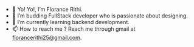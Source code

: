 - 👋 Yo! Yo!, I’m Florance Rithi.
- 👀 I’m budding FullStack developer who is passionate about designing.
- 🌱 I’m currently learning backend development.
- 📫 How to reach me ? Reach me through gmail at florancerithi25@gmail.com.

<!---
RithiFrancis/RithiFrancis is a ✨ special ✨ repository because its `README.md` (this file) appears on your GitHub profile.
You can click the Preview link to take a look at your changes.
--->
